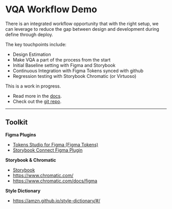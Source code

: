 # VQA Workflow Demo

There is an integrated workflow opportunity that with the right setup, we can leverage to reduce the gap between design and development during define through deploy.

The key touchpoints include:

* Design Estimation
* Make VQA a part of the process from the start
* Initial Baseline setting with Figma and Storybook
* Continuous Integration with Figma Tokens synced with github
* Regression testing with Storybook Chromatic (or Virtuoso)

This is a work in progress.

* Read more in the [docs](https://myplanet.jira.com/l/cp/KkAFmysY).
* Check out the [git repo](https://github.com/jacquesramphal/taskbox).

---

## Toolkit

**Figma Plugins**
- [Tokens Studio for Figma (Figma Tokens)](https://www.figma.com/community/plugin/843461159747178978/Tokens-Studio-for-Figma-(Figma-Tokens))
- [Storybook Connect Figma Plugin](https://help.figma.com/hc/en-us/articles/360045003494-Storybook-and-Figma)

**Storybook & Chromatic**
- [Storybook](https://storybook.js.org/)
- https://www.chromatic.com/
- https://www.chromatic.com/docs/figma

**Style Dictionary**
- https://amzn.github.io/style-dictionary/#/